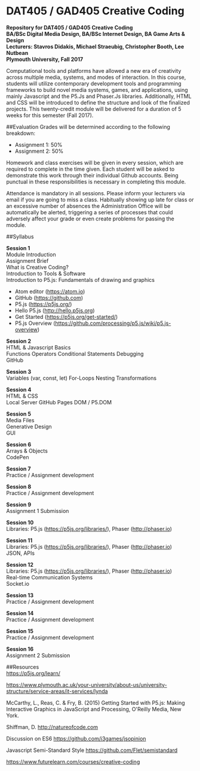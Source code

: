 DAT405 / GAD405 Creative Coding  
===========================================

__Repository for DAT405 / GAD405 Creative Coding  
BA/BSc Digital Media Design, BA/BSc Internet Design, BA Game Arts & Design  
Lecturers: Stavros Didakis, Michael Straeubig, Christopher Booth, Lee Nutbean  
Plymouth University, Fall 2017__

Computational tools and platforms have allowed a new era of creativity across multiple media, systems, and modes of interaction. In this course, students will utilize contemporary development tools and programming frameworks to build novel media systems, games, and applications, using mainly Javascript and the P5.Js and Phaser.Js libraries. Additionally, HTML and CSS will be introduced to define the structure and look of the finalized projects. This twenty-credit module will be delivered for a duration of 5 weeks for this semester (Fall 2017).

##Evaluation
Grades will be determined according to the following breakdown:
* Assignment 1: 50%
* Assignment 2: 50%

Homework and class exercises will be given in every session, which are required to complete in the time given. Each student will be asked to demonstrate this work through their individual Github accounts. Being punctual in these responsibilities is necessary in completing this module.

Attendance is mandatory in all sessions. Please inform your lecturers via email if you are going to miss a class. Habitually showing up late for class or an excessive number of absences the Administration Office will be automatically be alerted, triggering a series of processes that could adversely affect your grade or even create problems for passing the module.

##Syllabus  

**Session 1**  
Module Introduction  
Assignment Brief  
What is Creative Coding?  
Introduction to Tools & Software  
Introduction to P5.js: Fundamentals of drawing and graphics  
* Atom editor (https://atom.io)
* GitHub (https://github.com)
* P5.js (https://p5js.org/)  
* Hello P5.js (http://hello.p5js.org)
* Get Started (https://p5js.org/get-started/)
* P5.js Overview (https://github.com/processing/p5.js/wiki/p5.js-overview)

**Session 2**  
HTML & Javascript Basics  
Functions
Operators
Conditional Statements
Debugging  
GitHub

**Session 3**  
Variables (var, const, let)
For-Loops
Nesting
Transformations

**Session 4**  
HTML & CSS  
Local Server
GitHub Pages
DOM / P5.DOM  

**Session 5**  
Media Files  
Generative Design  
GUI

**Session 6**  
Arrays & Objects  
CodePen  

**Session 7**  
Practice / Assignment development  

**Session 8**  
Practice / Assignment development  

**Session 9**  
Assignment 1 Submission  

**Session 10**  
Libraries: P5.js (https://p5js.org/libraries/), Phaser (http://phaser.io)  

**Session 11**  
Libraries: P5.js (https://p5js.org/libraries/), Phaser (http://phaser.io)  
JSON, APIs		

**Session 12**  
Libraries: P5.js (https://p5js.org/libraries/), Phaser (http://phaser.io)  
Real-time Communication Systems  
Socket.io  

**Session 13**  
Practice / Assignment development		

**Session 14**  
Practice / Assignment development  

**Session 15**  
Practice / Assignment development  

**Session 16**  
Assignment 2 Submission  

##Resources  
https://p5js.org/learn/  

https://www.plymouth.ac.uk/your-university/about-us/university-structure/service-areas/it-services/lynda  

McCarthy, L., Reas, C. & Fry, B. (2015) Getting Started with P5.js: Making Interactive Graphics in JavaScript and Processing, O'Reilly Media, New York.  

Shiffman, D. http://natureofcode.com  

Discussion on ES6 https://github.com/i3games/jsopinion  

Javascript Semi-Standard Style https://github.com/Flet/semistandard  

https://www.futurelearn.com/courses/creative-coding  
